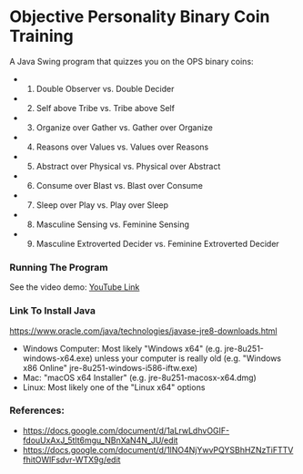 # Objective Personality Binary Coin Training

A Java Swing program that quizzes you on the OPS binary coins:

- 1) Double Observer vs. Double Decider
- 2) Self above Tribe vs. Tribe above Self
- 3) Organize over Gather vs. Gather over Organize
- 4) Reasons over Values vs. Values over Reasons
- 5) Abstract over Physical vs. Physical over Abstract
- 6) Consume over Blast vs. Blast over Consume
- 7) Sleep over Play vs. Play over Sleep
- 8) Masculine Sensing vs. Feminine Sensing
- 9) Masculine Extroverted Decider vs. Feminine Extroverted Decider

### Running The Program

See the video demo: [YouTube Link](https://youtu.be/VXfazQS2PjQ)

### Link To Install Java

https://www.oracle.com/java/technologies/javase-jre8-downloads.html

- Windows Computer: Most likely "Windows x64" (e.g. jre-8u251-windows-x64.exe) unless your computer is really old (e.g. "Windows x86 Online" jre-8u251-windows-i586-iftw.exe)
- Mac: "macOS x64 Installer" (e.g. jre-8u251-macosx-x64.dmg)
- Linux: Most likely one of the "Linux x64" options

### References:

- https://docs.google.com/document/d/1aLrwLdhvOGIF-fdouUxAxJ_5tlt6mgu_NBnXaN4N_JU/edit
- https://docs.google.com/document/d/1lNO4NjYwvPQYSBhHZNzTiFTTVfhitOWlFsdvr-WTX9g/edit
